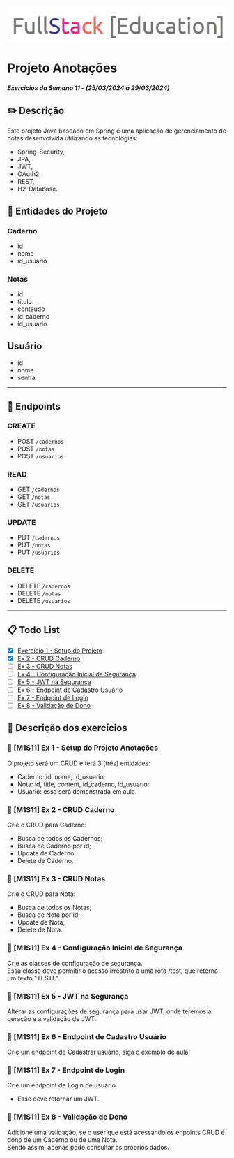 ![logo](images/logo.png)

# Projeto Anotações
#### _Exercícios da Semana 11 - (25/03/2024 a 29/03/2024)_

## ✏️ Descrição
Este projeto Java baseado em Spring é uma aplicação de gerenciamento de notas desenvolvida utilizando as tecnologias:
- Spring-Security, 
- JPA, 
- JWT, 
- OAuth2, 
- REST, 
- H2-Database.

## 📌 Entidades do Projeto
### Caderno
- id
- nome
- id_usuario

### Notas
- id
- titulo
- conteúdo
- id_caderno
- id_usuario

## Usuário
- id
- nome
- senha

---
## 🎯 Endpoints
### CREATE
- POST ```/cadernos```
- POST ```/notas```
- POST ```/usuarios```

### READ
- GET ```/cadernos```
- GET ```/notas```
- GET ```/usuarios``` 

### UPDATE
- PUT ```/cadernos```
- PUT ```/notas```
- PUT ```/usuarios```

### DELETE
- DELETE ```/cadernos```
- DELETE ```/notas```
- DELETE ```/usuarios```

--- 
## 📋 Todo List
- [x] [Exercício 1 - Setup do Projeto](#-m1s11-ex-1---setup-do-projeto-anotações)
- [x] [Ex 2 - CRUD Caderno](#-m1s11-ex-2---crud-caderno)
- [ ] [Ex 3 - CRUD Notas](#-m1s11-ex-3---crud-notas)
- [ ] [Ex 4 - Configuração Inicial de Segurança](#-m1s11-ex-4---configuração-inicial-de-segurança)
- [ ] [Ex 5 - JWT na Segurança](#-m1s11-ex-5---jwt-na-segurança)
- [ ] [Ex 6 - Endpoint de Cadastro Usuário](#-m1s11-ex-6---endpoint-de-cadastro-usuário)
- [ ] [Ex 7 - Endpoint de Login](#-m1s11-ex-7---endpoint-de-login)
- [ ] [Ex 8 - Validação de Dono](#-m1s11-ex-8---validação-de-dono)

## 📂 Descrição dos exercícios
### 📖 [M1S11] Ex 1 - Setup do Projeto Anotações
O projeto será um CRUD e terá 3 (três) entidades:
- Caderno: id, nome, id_usuario;
- Nota: id, title, content, id_caderno, id_usuario;
- Usuario: essa será demonstrada em aula.

### 📖 [M1S11] Ex 2 - CRUD Caderno
Crie o CRUD para Caderno:
- Busca de todos os Cadernos;
- Busca de Caderno por id;
- Update de Caderno;
- Delete de Caderno.

### 📖 [M1S11] Ex 3 - CRUD Notas
Crie o CRUD para Nota:
- Busca de todos os Notas;
- Busca de Nota por id;
- Update de Nota;
- Delete de Nota.

### 📖 [M1S11] Ex 4 - Configuração Inicial de Segurança
Crie as classes de configuração de segurança. <br/>
Essa classe deve permitir o acesso irrestrito a uma rota /test, que retorna um texto "TESTE".

### 📖 [M1S11] Ex 5 - JWT na Segurança
Alterar as configurações de segurança para usar JWT, onde teremos a geração e a validação de JWT.

### 📖 [M1S11] Ex 6 - Endpoint de Cadastro Usuário
Crie um endpoint de Cadastrar usuário, siga o exemplo de aula!

### 📖 [M1S11] Ex 7 - Endpoint de Login
Crie um endpoint de Login de usuário.
- Esse deve retornar um JWT.

### 📖 [M1S11] Ex 8 - Validação de Dono
Adicione uma validação, se o user que está acessando os enpoints CRUD é dono de um Caderno ou de uma Nota. <br/>
Sendo assim, apenas pode consultar os próprios dados.